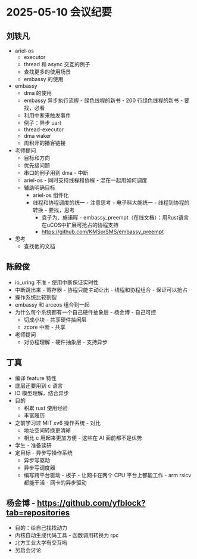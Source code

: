 # 2025-05-10 会议纪要

## 刘轶凡

- ariel-os
  - executor
  - thread 和 async 交互的例子
  - 查找更多的使用场景
  - embassy 的使用
- embassy
  - dma 的使用
  - embassy 异步执行流程 - 绿色线程的新书 - 200 行绿色线程的新书 - 要找，必看
  - 利用中断来触发事件
  - 例子：异步 uart
  - thread-executor
  - dma waker
  - 周积萍的播客链接
- 老师提问
  - 目标和方向
  - 优先级问题
  - 串口的例子用到 dma - 中断
  - ariel-os - 同时支持线程和协程 - 混在一起用如何调度
  - 辅助明确目标
    - ariel-os 组件化
    - 线程和协程调度的统一 - 注意思考 - 电子科大能统一 - 线程到协程的转换 - 要找，思考
      - 袁子为、施诺晖 - embassy_preempt（在线文档）：用Rust语言在uCOS中扩展可抢占的协程支持
      - https://github.com/KMSorSMS/embassy_preempt
- 思考
  - 查找他的文档
  
## 陈毅俊

- io_uring 不准 - 使用中断保证实时性
- 中断跳出来 - 寄存器 - 协程只能主动让出 - 线程和协程组合 - 保证可以抢占
- 操作系统比较割裂
- embassy 和 arceos 组合到一起
- 为什么每个系统都有一个自己硬件抽象层 - 杨金博 - 自己可控 
  - 切成小块 - 共享硬件抽闲层
  - zcore 中断 - 共享
- 老师提问
  - 对协程理解 - 硬件抽象层 - 支持异步
  
## 丁真
  
- 编译 feature 特性
- 底层还要用到 c 语言
- IO 模型理解，结合异步
- 目的
  - 积累 rust 使用经验
  - 丰富履历
- 之前学习过 MIT xv6 操作系统 - 对比 
  - 地址空间转换更清晰
  - 相比 c 用起来更加方便 - 这些在 AI 面前都不是优势
- 学生 - 准备读研
- 定目标 - 异步写操作系统
  - 异步写驱动
  - 异步写调度器
  - 编写跨平台驱动 - 板子 - 让网卡在两个 CPU 平台上都能工作 - arm  rsicv 都能干活 - 网卡的异步驱动
  
## 杨金博 - https://github.com/yfblock?tab=repositories

- 目的：给自己找找动力
- 内核自动生成代码工具 - 函数调用转换为 rpc
- 北方工业大学有交互吗
- 另启会讨论